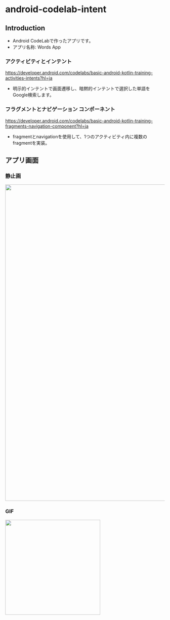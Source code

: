 # android-codelab-intent

Introduction
------------
- Android CodeLabで作ったアプリです。
- アプリ名称: Words App  
  
### アクティビティとインテント ###
https://developer.android.com/codelabs/basic-android-kotlin-training-activities-intents?hl=ja  
  
- 明示的インテントで画面遷移し、暗黙的インテントで選択した単語をGoogle検索します。

### フラグメントとナビゲーション コンポーネント ###
https://developer.android.com/codelabs/basic-android-kotlin-training-fragments-navigation-component?hl=ja
  
- fragmentとnavigationを使用して、1つのアクティビティ内に複数のfragmentを実装。

アプリ画面
----  
### 静止画 ###
<img src="https://user-images.githubusercontent.com/88254716/200119917-5b234b63-723f-49d8-810f-bcca64b27b49.png" width="1000">


### GIF ###  
<img src="https://user-images.githubusercontent.com/88254716/200119549-a76181f3-dee0-461f-b9bd-21365c1a685a.gif" width="300">
